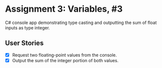 # Assignment 3: Variables, #3

C# console app demonstrating type casting and outputting the sum of float inputs as type integer.

## User Stories

- [x] Request two floating-point values from the console. 
- [x] Output the sum of the integer portion of both values.